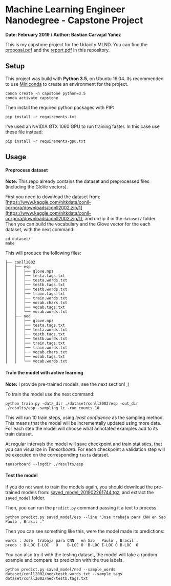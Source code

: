 # Machine Learning Engineer Nanodegree - Capstone Project

**Date: February 2019 / Author: Bastian Carvajal Yañez**

This is my capstone project for the Udacity MLND. You can find the [proposal.pdf](proposal/proposal.pdf) and the [report.pdf](proposal/report.pdf) in this repository.


## Setup

This project was build with **Python 3.5**, on Ubuntu 16.04. Its recommended to use [Miniconda](https://docs.conda.io/en/latest/miniconda.html) to create an environment for the project.

```
conda create -n capstone python=3.5
conda activate capstone
```

Then install the required python packages with PIP:

```
pip install -r requirements.txt
```

I've used an NVIDIA GTX 1060 GPU to run training faster. In this case use these file instead:

```
pip install -r requirements-gpu.txt
```


## Usage

#### Preprocess dataset

**Note:** This repo already contains the dataset and preprocessed files (including the GloVe vectors).

First you need to download the dataset from: [https://www.kaggle.com/nltkdata/conll-corpora/downloads/conll2002.zip/1](https://www.kaggle.com/nltkdata/conll-corpora/downloads/conll2002.zip/1), and unzip it in the `dataset/` folder. Then you can build the vocabulary and the Glove vector for the each dataset, with the next command:

```
cd dataset/
make
```

This will produce the following files:

```
├── conll2002
│   ├── esp
│   │   ├── glove.npz
│   │   ├── testa.tags.txt
│   │   ├── testa.words.txt
│   │   ├── testb.tags.txt
│   │   ├── testb.words.txt
│   │   ├── train.tags.txt
│   │   ├── train.words.txt
│   │   ├── vocab.chars.txt
│   │   ├── vocab.tags.txt
│   │   └── vocab.words.txt
│   ├── ned
│   │   ├── glove.npz
│   │   ├── testa.tags.txt
│   │   ├── testa.words.txt
│   │   ├── testb.tags.txt
│   │   ├── testb.words.txt
│   │   ├── train.tags.txt
│   │   ├── train.words.txt
│   │   ├── vocab.chars.txt
│   │   ├── vocab.tags.txt
│   │   └── vocab.words.txt
```

#### Train the model with active learning

**Note:** I provide pre-trained models, see the next section! ;)

To train the model use the next command:

```
python train.py -data_dir ./dataset/conll2002/esp -out_dir ./results/esp -sampling lc -run_counts 10
```

This will run 10 train steps, using _least confidence_ as the sampling method. This means that the model will be incrementally updated using more data. For each step the model will choose what annotated examples add to its train dataset.

At regular intervals the model will save checkpoint and train statistics, that you can visualize in _Tensorboard_. For each checkpoint a validation step will be executed on the corresponding `testa` dataset.

```
tensorboard --logdir ./results/esp
```

#### Test the model

If you do not want to train the models again, you should download the pre-trained models from: [saved_model_201902261744.tgz](https://drive.google.com/open?id=19xHOumQYKF-YDpNkcRD7p3-CyNQG0Jc6), and extract the `saved_model` folder.

Then, you can run the `predict.py` command passing it a text to process.

```
python predict.py saved_model/esp --line "Jose trabaja para CNN en Sao Paulo , Brasil ."
```

Then you can see something like this, were the model made its predictions:

```
words : Jose  trabaja para CNN   en Sao   Paulo , Brasil .
preds : B-LOC I-LOC   O    B-LOC O  B-LOC I-LOC O B-LOC  O
```

You can also try it with the testing dataset, the model will take a random example and compare its prediction with the true labels.

```
python predict.py saved_model/ned --sample_words dataset/conll2002/ned/testb.words.txt --sample_tags dataset/conll2002/ned/testb.tags.txt
```



